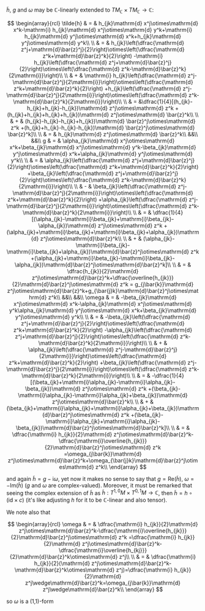 $\tilde{h}$, $g$ and $\omega$ may be $\mathbb{C}$-linearly extended to $TM_\mathbb{C}\times TM_\mathbb{C}\longrightarrow\mathbb{C}$:

$$
\begin{array}{rcl}
\tilde{h} & = &  h_{jk}\mathrm{d} x^j\otimes\mathrm{d} x^k-\mathrm{i} h_{jk}\mathrm{d} x^j\otimes\mathrm{d} y^k+\mathrm{i} h_{jk}\mathrm{d} y^j\otimes\mathrm{d} x^k+h_{jk}\mathrm{d} y^j\otimes\mathrm{d} y^k\\ \\
& = &  h_{jk}\left(\dfrac{\mathrm{d} z^j+\mathrm{d}\bar{z}^j}{2}\right)\otimes\left(\dfrac{\mathrm{d} z^k+\mathrm{d}\bar{z}^k}{2}\right)
-\mathrm{i} h_{jk}\left(\dfrac{\mathrm{d} z^j+\mathrm{d}\bar{z}^j}{2}\right)\otimes\left(\dfrac{\mathrm{d} z^k-\mathrm{d}\bar{z}^k}{2\mathrm{i}}\right)\\ \\
& + & \mathrm{i} h_{jk}\left(\dfrac{\mathrm{d} z^j-\mathrm{d}\bar{z}^j}{2\mathrm{i}}\right)\otimes\left(\dfrac{\mathrm{d} z^k+\mathrm{d}\bar{z}^k}{2}\right)
+h_{jk}\left(\dfrac{\mathrm{d} z^j-\mathrm{d}\bar{z}^j}{2\mathrm{i}}\right)\otimes\left(\dfrac{\mathrm{d} z^k-\mathrm{d}\bar{z}^k}{2\mathrm{i}}\right)\\ \\
& = &\dfrac{1}{4}[(h_{jk}-h_{jk}+h_{jk}-h_{jk})\mathrm{d} z^j\otimes\mathrm{d} z^k
+(h_{jk}+h_{jk}+h_{jk}+h_{jk})\mathrm{d} z^j\otimes\mathrm{d} \bar{z}^k\\ \\
& + & (h_{jk}-h_{jk}-h_{jk}+h_{jk})\mathrm{d} \bar{z}^j\otimes\mathrm{d} z^k
+(h_{jk}+h_{jk}-h_{jk}-h_{jk})\mathrm{d} \bar{z}^j\otimes\mathrm{d} \bar{z}^k]\\ \\
& = & h_{jk}\mathrm{d} z^j\otimes\mathrm{d} \bar{z}^k\\
&&\\
&&\\
g & = & \alpha_{jk}\mathrm{d} x^j\otimes\mathrm{d} x^k+\beta_{jk}\mathrm{d} x^j\otimes\mathrm{d} y^k-\beta_{jk}\mathrm{d} y^j\otimes\mathrm{d} x^k+\alpha_{jk}\mathrm{d} y^j\otimes\mathrm{d} y^k\\ \\
& = & \alpha_{jk}\left(\dfrac{\mathrm{d} z^j+\mathrm{d}\bar{z}^j}{2}\right)\otimes\left(\dfrac{\mathrm{d} z^k+\mathrm{d}\bar{z}^k}{2}\right)
+\beta_{jk}\left(\dfrac{\mathrm{d} z^j+\mathrm{d}\bar{z}^j}{2}\right)\otimes\left(\dfrac{\mathrm{d} z^k-\mathrm{d}\bar{z}^k}{2\mathrm{i}}\right)\\ \\
& - & \beta_{jk}\left(\dfrac{\mathrm{d} z^j-\mathrm{d}\bar{z}^j}{2\mathrm{i}}\right)\otimes\left(\dfrac{\mathrm{d} z^k+\mathrm{d}\bar{z}^k}{2}\right)
+\alpha_{jk}\left(\dfrac{\mathrm{d} z^j-\mathrm{d}\bar{z}^j}{2\mathrm{i}}\right)\otimes\left(\dfrac{\mathrm{d} z^k-\mathrm{d}\bar{z}^k}{2\mathrm{i}}\right)\\ \\
& = & \dfrac{1}{4}[(\alpha_{jk}-\mathrm{i}\beta_{jk}+\mathrm{i}\beta_{jk}-\alpha_{jk})\mathrm{d} z^j\otimes\mathrm{d} z^k
+(\alpha_{jk}+\mathrm{i}\beta_{jk}+\mathrm{i}\beta_{jk}+\alpha_{jk})\mathrm{d} z^j\otimes\mathrm{d}\bar{z}^k\\ \\
& + & (\alpha_{jk}-\mathrm{i}\beta_{jk}-\mathrm{i}\beta_{jk}+\alpha_{jk})\mathrm{d}\bar{z}^j\otimes\mathrm{d} z^k
+(\alpha_{jk}+\mathrm{i}\beta_{jk}-\mathrm{i}\beta_{jk}-\alpha_{jk})\mathrm{d}\bar{z}^j\otimes\mathrm{d}\bar{z}^k]\\ \\
& = & \dfrac{h_{jk}}{2}\mathrm{d} z^j\otimes\mathrm{d}\bar{z}^k+\dfrac{\overline{h_{jk}}}{2}\mathrm{d}\bar{z}^j\otimes\mathrm{d} z^k
= g_{j\bar{k}}\mathrm{d} z^j\otimes\mathrm{d}\bar{z}^k+g_{\bar{j}k}\mathrm{d}\bar{z}^j\otimes\mathrm{d} z^k\\
&&\\
&&\\
\omega & = & -\beta_{jk}\mathrm{d} x^j\otimes\mathrm{d} x^k-\alpha_{jk}\mathrm{d} x^j\otimes\mathrm{d} y^k\alpha_{jk}\mathrm{d} y^j\otimes\mathrm{d} x^k+\beta_{jk}\mathrm{d} y^j\otimes\mathrm{d} y^k\\ \\
& = & -\beta_{jk}\left(\dfrac{\mathrm{d} z^j+\mathrm{d}\bar{z}^j}{2}\right)\otimes\left(\dfrac{\mathrm{d} z^k+\mathrm{d}\bar{z}^k}{2}\right)
-\alpha_{jk}\left(\dfrac{\mathrm{d} z^j+\mathrm{d}\bar{z}^j}{2}\right)\otimes\left(\dfrac{\mathrm{d} z^k-\mathrm{d}\bar{z}^k}{2\mathrm{i}}\right)\\ \\
& + & \alpha_{jk}\left(\dfrac{\mathrm{d} z^j-\mathrm{d}\bar{z}^j}{2\mathrm{i}}\right)\otimes\left(\dfrac{\mathrm{d} z^k+\mathrm{d}\bar{z}^k}{2}\right)
+\beta_{jk}\left(\dfrac{\mathrm{d} z^j-\mathrm{d}\bar{z}^j}{2\mathrm{i}}\right)\otimes\left(\dfrac{\mathrm{d} z^k-\mathrm{d}\bar{z}^k}{2\mathrm{i}}\right)\\ \\
& = & -\dfrac{1}{4}[(\beta_{jk}+\mathrm{i}\alpha_{jk}-\mathrm{i}\alpha_{jk}-\beta_{jk})\mathrm{d} z^j\otimes\mathrm{d} z^k
+(\beta_{jk}-\mathrm{i}\alpha_{jk}-\mathrm{i}\alpha_{jk}+\beta_{jk})\mathrm{d} z^j\otimes\mathrm{d}\bar{z}^k\\ \\
& + & (\beta_{jk}+\mathrm{i}\alpha_{jk}+\mathrm{i}\alpha_{jk}+\beta_{jk})\mathrm{d}\bar{z}^j\otimes\mathrm{d} z^k
+(\beta_{jk}-\mathrm{i}\alpha_{jk}+\mathrm{i}\alpha_{jk}-\beta_{jk})\mathrm{d}\bar{z}^j\otimes\mathrm{d}\bar{z}^k]\\ \\
& = & \dfrac{\mathrm{i} h_{jk}}{2}\mathrm{d} z^j\otimes\mathrm{d}\bar{z}^k-\dfrac{\mathrm{i}\overline{h_{jk}}}{2}\mathrm{d}\bar{z}^j\otimes\mathrm{d} z^k
=\omega_{j\bar{k}}\mathrm{d} z^j\otimes\mathrm{d}\bar{z}^k+\omega_{\bar{j}k}\mathrm{d}\bar{z}^j\otimes\mathrm{d} z^k\\
\end{array}
$$

and again $\tilde{h}=g-\mathrm{i}\omega$, yet now it makes no sense to say that $g=\text{Re}(\tilde{h})$, $\omega=-\text{Im}(\tilde{h})$ ($g$ and $\omega$ are complex-valued). Moreover, it must be remarked that seeing the complex extension of $\tilde{h}$ as $\tilde{h}:T^{1,0}M\times T^{0,1}M\longrightarrow\mathbb{C}$, then $\tilde{h}=h\circ(\text{id}\times c)$ (it's like adjusting $h$ for it to be $\mathbb{C}$-linear and also tensor).

We note also that 

$$
\begin{array}{rcl}
\omega & = & \dfrac{\mathrm{i} h_{jk}}{2}\mathrm{d} z^j\otimes\mathrm{d}\bar{z}^k-\dfrac{\mathrm{i}\overline{h_{jk}}}{2}\mathrm{d}\bar{z}^j\otimes\mathrm{d} z^k =\dfrac{\mathrm{i} h_{jk}}{2}\mathrm{d} z^j\otimes\mathrm{d}\bar{z}^k-\dfrac{\mathrm{i}\overline{h_{kj}}}{2}\mathrm{d}\bar{z}^k\otimes\mathrm{d} z^j\\ \\
& = &  \dfrac{\mathrm{i} h_{jk}}{2}(\mathrm{d} z^j\otimes\mathrm{d}\bar{z}^k-\mathrm{d}\bar{z}^k\otimes\mathrm{d} z^j)=\dfrac{\mathrm{i} h_{jk}}{2}\mathrm{d} z^j\wedge\mathrm{d}\bar{z}^k=\omega_{j\bar{k}}\mathrm{d} z^j\wedge\mathrm{d}\bar{z}^k\\
\end{array}
$$

so $\omega$ is a (1,1)-form